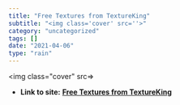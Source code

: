 ```yaml
---
title: "Free Textures from TextureKing"
subtitle: "<img class='cover' src=''>"
category: "uncategorized"
tags: []
date: "2021-04-06"
type: "rain"
---
```

<img class="cover" src=>


* **Link to site:** **[Free Textures from TextureKing](http://www.textureking.com)**